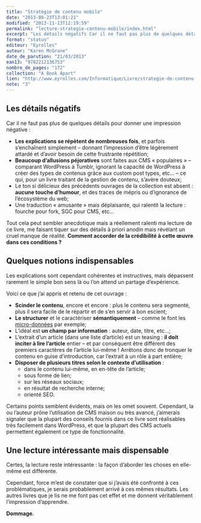 ```yaml
---
title: "Stratégie de contenu mobile"
date: "2013-08-23T13:01:21"
modified: "2013-11-13T12:19:59"
permalink: "lecture-strategie-contenu-mobile/index.html"
excerpt: "Les détails négatifs Car il ne faut pas plus de quelques détails pour donner une impression négative : Les explications se répètent de nombreuses fois, et parfois s’enchaînent simplement – donnant l’impression d’être légèrement attardé et d’avoir besoin de cette frustrante répétition; Beaucoup d’allusions péjoratives sont faites aux CMS «&nbsp;populaires&nbsp;» – comparant WordPress à Tumblr, \[…\] [Lire la suite de «&nbsp;Stratégie de contenu mobile&nbsp;» →](https://www.ffoodd.fr/lecture-strategie-contenu-mobile/)"
format: "status"
editeur: "Eyrolles"
auteur: "Karen McGrane"
date_de_parution: "21/03/2013"
ean13: "9782212136753"
nombre_de_pages: "172"
collection: "A Book Apart"
lien: "http://www.eyrolles.com/Informatique/Livre/strategie-de-contenu-mobile-9782212136753"
note: "3"
---
```

## Les détails négatifs

Car il ne faut pas plus de quelques détails pour donner une impression négative :

* **Les explications se répètent de nombreuses fois**, et parfois s’enchaînent simplement – donnant l’impression d’être légèrement attardé et d’avoir besoin de cette frustrante répétition;
* **Beaucoup d’allusions péjoratives** sont faites aux CMS «&nbsp;populaires&nbsp;» – comparant WordPress à Tumblr, ignorant la capacité de WordPress à créer des types de contenus grâce aux custom post types, etc… – ce qui, pour un livre traitant de la gestion de contenu, s’avère douteux;
* Le ton si délicieux des précédents ouvrages de la collection est absent : **aucune touche d’humour**, et des traces de mépris ou d’ignorance de l’écosystème du web;
* Une traduction «&nbsp;amusante&nbsp;» mais déplaisante, qui ralentit la lecture : fourche pour fork, SGC pour CMS, etc…

Tout cela peut sembler anecdotique mais a réellement ralenti ma lecture de ce livre, me faisant tiquer sur des détails à priori anodin mais révélant un cruel manque de réalité. **Comment accorder de la crédibilité à cette œuvre dans ces conditions ?**

## Quelques notions indispensables

Les explications sont cependant cohérentes et instructives, mais dépassent rarement le simple bon sens là ou l’on attend un partage d’expérience.

Voici ce que j’ai appris et retenu de cet ouvrage :

* **Scinder le contenu**, encore et encore : plus le contenu sera segmenté, plus il sera facile de le répartir et de s’en servir à bon escient;
* **Le structurer** et le caractériser **sémantiquement** – comme le font les [micro-données](http://schema.org/ "Index des micro-données (nouvelle fenêtre)") par exemple;
* L’idéal est **un champ par information** : auteur, date, titre, etc…;
* L’extrait d’un article (dans une liste d’article) est un teasing : **il doit inciter à lire l’article** entier – et par conséquent être différent des premiers caractères de l’article lui-même ! Arrêtons donc de tronquer le contenu en guise d’introduction, car l’extrait à un rôle à part entière;
* **Disposer de plusieurs titres selon le contexte d’utilisation** :
  * dans le contenu lui-même, en en-tête de l’article;
  * sous forme de lien;
  * sur les réseaux sociaux;
  * en résultat de recherche interne;
  * orienté SEO.

Certains points semblent évidents, mais on les omet souvent. Cependant, la ou l’auteur prône l’utilisation de CMS maison ou très avancé, j’aimerais signaler que la plupart des conseils fournis dans ce livre sont réalisables très facilement dans WordPress, et que la plupart des CMS actuels permettent également ce type de fonctionnalité.

## Une lecture intéressante mais dispensable

Certes, la lecture reste intéressante : la façon d’aborder les choses en elle-même est différente.

Cependant, force m’est de constater que si j’avais été confronté à ces problématiques, je serais probablement arrivé à ces mêmes résultats. Les autres livres que je lis ne me font pas cet effet et me donnent véritablement l’impression d’apprendre.

**Dommage.**